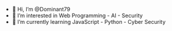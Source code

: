 - 👋 Hi, I’m @Dominant79
- 👀 I’m interested in Web Programming - AI - Security
- 🌱 I’m currently learning JavaScript - Python - Cyber Security

<!---
Dominant79 is a ✨ special ✨ repository because its `README.md` (this file) appears on your GitHub profile.
You can click the Preview link to take a look at your changes.
--->
